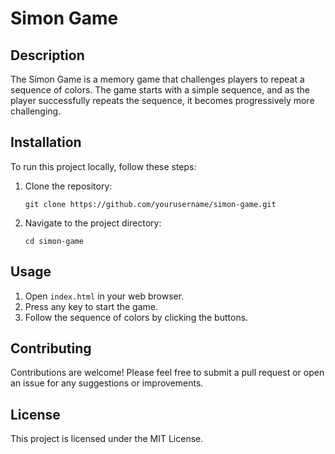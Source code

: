 # Simon Game

## Description
The Simon Game is a memory game that challenges players to repeat a sequence of colors. The game starts with a simple sequence, and as the player successfully repeats the sequence, it becomes progressively more challenging.

## Installation
To run this project locally, follow these steps:
1. Clone the repository:
   ```
   git clone https://github.com/yourusername/simon-game.git
   ```
2. Navigate to the project directory:
   ```
   cd simon-game
   ```

## Usage
1. Open `index.html` in your web browser.
2. Press any key to start the game.
3. Follow the sequence of colors by clicking the buttons.

## Contributing
Contributions are welcome! Please feel free to submit a pull request or open an issue for any suggestions or improvements.

## License
This project is licensed under the MIT License.
